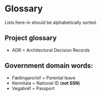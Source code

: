 # Glossary

Lists here-in should be alphabetically sorted.

## Project glossary

- ADR = Architectural Decision Records

## Government domain words:

- Fæðingarorlof = Parental leave
- Kennitala = National ID \(**not SSN**\)
- Vegabréf = Passport
